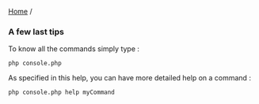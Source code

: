 [Home](../README.md) /
                                
### A few last tips

To know all the commands simply type :

`php console.php`

As specified in this help, you can have more detailed help on a command :

`php console.php help myCommand`